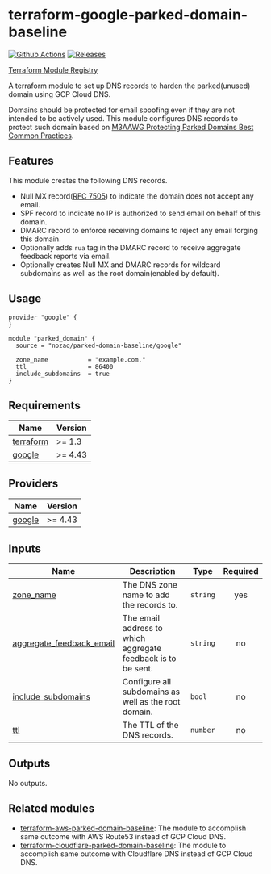 # terraform-google-parked-domain-baseline

[![Github Actions](https://github.com/nozaq/terraform-google-parked-domain-baseline/actions/workflows/main.yml/badge.svg)](https://github.com/nozaq/terraform-google-parked-domain-baseline/actions/workflows/main.yml)
[![Releases](https://img.shields.io/github/v/release/nozaq/terraform-google-parked-domain-baseline)](https://github.com/nozaq/terraform-google-parked-domain-baseline/releases/latest)

[Terraform Module Registry](https://registry.terraform.io/modules/nozaq/parked-domain-baseline/google)

A terraform module to set up DNS records to harden the parked(unused) domain using GCP Cloud DNS.

Domains should be protected for email spoofing even if they are not intended to be actively used.
This module configures DNS records to protect such domain based on [M3AAWG Protecting Parked Domains Best Common Practices].

## Features

This module creates the following DNS records.

- Null MX record([RFC 7505]) to indicate the domain does not accept any email.
- SPF record to indicate no IP is authorized to send email on behalf of this domain.
- DMARC record to enforce receiving domains to reject any email forging this domain.
- Optionally adds `rua` tag in the DMARC record to receive aggregate feedback reports via email. 
- Optionally creates Null MX and DMARC records for wildcard subdomains as well as the root domain(enabled by default).

## Usage

```hcl
provider "google" {
}

module "parked_domain" {
  source = "nozaq/parked-domain-baseline/google"

  zone_name           = "example.com."
  ttl                 = 86400
  include_subdomains  = true
}
```

<!-- BEGINNING OF PRE-COMMIT-TERRAFORM DOCS HOOK -->
## Requirements

| Name | Version |
|------|---------|
| <a name="requirement_terraform"></a> [terraform](#requirement\_terraform) | >= 1.3 |
| <a name="requirement_google"></a> [google](#requirement\_google) | >= 4.43 |

## Providers

| Name | Version |
|------|---------|
| <a name="provider_google"></a> [google](#provider\_google) | >= 4.43 |

## Inputs

| Name | Description | Type | Required |
|------|-------------|------|:--------:|
| <a name="input_zone_name"></a> [zone\_name](#input\_zone\_name) | The DNS zone name to add the records to. | `string` | yes |
| <a name="input_aggregate_feedback_email"></a> [aggregate\_feedback\_email](#input\_aggregate\_feedback\_email) | The email address to which aggregate feedback is to be sent. | `string` | no |
| <a name="input_include_subdomains"></a> [include\_subdomains](#input\_include\_subdomains) | Configure all subdomains as well as the root domain. | `bool` | no |
| <a name="input_ttl"></a> [ttl](#input\_ttl) | The TTL of the DNS records. | `number` | no |

## Outputs

No outputs.
<!-- END OF PRE-COMMIT-TERRAFORM DOCS HOOK -->

## Related modules

- [terraform-aws-parked-domain-baseline](https://github.com/nozaq/terraform-aws-parked-domain-baseline): The module to accomplish same outcome with AWS Route53 instead of GCP Cloud DNS.
- [terraform-cloudflare-parked-domain-baseline](https://github.com/nozaq/terraform-cloudflare-parked-domain-baseline): The module to accomplish same outcome with Cloudflare DNS instead of GCP Cloud DNS.

[M3AAWG Protecting Parked Domains Best Common Practices]: https://www.m3aawg.org/sites/default/files/m3aawg_parked_domains_bcp-2022-06.pdf
[RFC 7505]: https://datatracker.ietf.org/doc/rfc7505/

